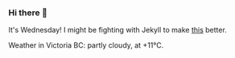 ### Hi there :wave:

It's Wednesday! I might be fighting with Jekyll to make [this](https://swissclubtoronto.ca) better.

Weather in Victoria BC: partly cloudy, at +11°C.
